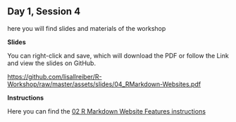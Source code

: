 ## Day 1, Session 4

here you will find slides and materials of the workshop

**Slides**

You can right-click and save, which will download the PDF or follow the Link and view the slides on GitHub.

<https://github.com/lisallreiber/R-Workshop/raw/master/assets/slides/04_RMarkdown-Websites.pdf>


**Instructions**

Here you can find the [02 R Markdown Website Features instructions](https://github.com/lisallreiber/R-Workshop/blob/master/04_RMarkdown-Webstack/04_instructions.html)  